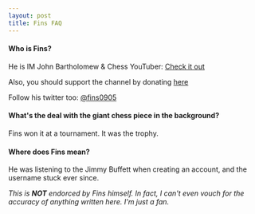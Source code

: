 ```yaml
---
layout: post
title: Fins FAQ
---
```


#### Who is Fins?
He is IM John Bartholomew & Chess YouTuber: [Check it out](http://youtube.com/johnbartholomewchess)

Also, you should support the channel by donating [here](https://www.paypal.com/cgi-bin/webscr?cmd=_s-xclick&hosted_button_id=FURS92M5WXVCG)

Follow his twitter too: [@fins0905](http://twitter.com/fins0905)

#### What's the deal with the giant chess piece in the background?
Fins won it at a tournament. It was the trophy.

#### Where does Fins mean?
He was listening to the Jimmy Buffett when creating an account, and the username stuck ever since.


*This is __NOT__ endorced by Fins himself. In fact, I can't even vouch for the accuracy of anything written here. I'm just a fan.*
